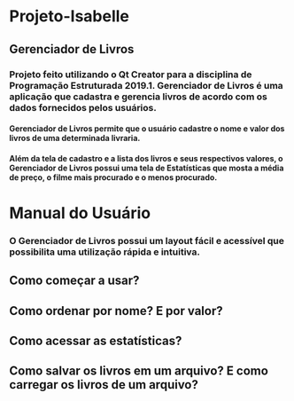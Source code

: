 # Projeto-Isabelle

## Gerenciador de Livros
### Projeto feito utilizando o Qt Creator para a disciplina de Programação Estruturada 2019.1. Gerenciador de Livros é uma aplicação que cadastra e gerencia livros de acordo com os dados fornecidos pelos usuários.

#### Gerenciador de Livros permite que o usuário cadastre o nome e valor dos livros de uma determinada livraria.

#### Além da tela de cadastro e a lista dos livros e seus respectivos valores, o Gerenciador de Livros possui uma tela de Estatísticas que mosta a média de preço, o filme mais procurado e o menos procurado.

# Manual do Usuário

### O Gerenciador de Livros possui um layout fácil e acessível que possibilita uma utilização rápida e intuitiva.

## Como começar a usar?
## Como ordenar por nome? E por valor?
## Como acessar as estatísticas?
## Como salvar os livros em um arquivo? E como carregar os livros de um arquivo?
